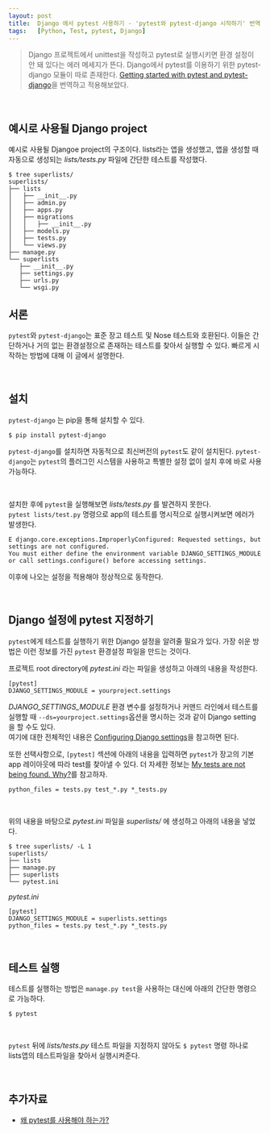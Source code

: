 ```yaml
---
layout: post
title:  Django 에서 pytest 사용하기 - 'pytest와 pytest-django 시작하기' 번역
tags:   [Python, Test, pytest, Django]
---
```


> Django 프로젝트에서 unittest을 작성하고 pytest로 실행시키면 환경 설정이 안 돼 있다는 에러 메세지가 뜬다. Django에서 pytest를 이용하기 위한 pytest-django 모듈이 따로 존재한다. [Getting started with pytest and pytest-django](http://pytest-django.readthedocs.io/en/latest/tutorial.html)을 번역하고 적용해보았다.  

<br/>  

## 예시로 사용될 Django project  

예시로 사용될 Djangoe project의 구조이다. lists라는 앱을 생성했고, 앱을 생성할 때 자동으로 생성되는 _lists/tests.py_ 파일에 간단한 테스트를 작성했다.  

```
$ tree superlists/
superlists/
├── lists
│   ├── __init__.py
│   ├── admin.py
│   ├── apps.py
│   ├── migrations
│   │   ├── __init__.py
│   ├── models.py
│   ├── tests.py
│   └── views.py
├── manage.py
└── superlists
   ├── __init__.py
   ├── settings.py
   ├── urls.py
   └── wsgi.py
```

## 서론  

`pytest`와 `pytest-django`는 표준 장고 테스트 및 Nose 테스트와 호환된다. 이들은 간단하거나 거의 없는 환경설정으로 존재하는 테스트를 찾아서 실행할 수 있다. 빠르게 시작하는 방법에 대해 이 글에서 설명한다.  

<br/>

## 설치  

`pytest-django` 는 pip을 통해 설치할 수 있다.  

```
$ pip install pytest-django
```

`pytest-django`를 설치하면 자동적으로 최신버전의 `pytest`도 같이 설치된다. `pytest-django`는 `pytest`의 플러그인 시스템을 사용하고 특별한 설정 없이 설치 후에 바로 사용 가능하다.

<br/>  

설치한 후에 `pytest`을 실행해보면 _lists/tests.py_ 를 발견하지 못한다.  
`pytest lists/test.py` 명령으로 app의 테스트를 명시적으로 실행시켜보면 에러가 발생한다.  

```
E django.core.exceptions.ImproperlyConfigured: Requested settings, but settings are not configured.
You must either define the environment variable DJANGO_SETTINGS_MODULE or call settings.configure() before accessing settings.
```   

이후에 나오는 설정을 적용해야 정상적으로 동작한다.  

<br/>  

## Django 설정에 pytest 지정하기  

`pytest`에게 테스트를 실행하기 위한 Django 설정을 알려줄 필요가 있다. 가장 쉬운 방법은 이런 정보를 가진 `pytest` 환경설정 파일을 만드는 것이다.  

프로젝트 root directory에 _pytest.ini_ 라는 파일을 생성하고 아래의 내용을 작성한다.  

```
[pytest]
DJANGO_SETTINGS_MODULE = yourproject.settings
```   

_DJANGO_SETTINGS_MODULE_ 환경 변수를 설정하거나 커맨드 라인에서 테스트를 실행할 때 `--ds=yourproject.settings`옵션을 명시하는 것과 같이 Django setting을 할 수도 있다.  
여기에 대한 전체적인 내용은 [Configuring Django settings](http://pytest-django.readthedocs.io/en/latest/configuring_django.html#configuring-django-settings)을 참고하면 된다.  

또한 선택사항으로, `[pytest]` 섹션에 아래의 내용을 입력하면 `pytest`가 장고의 기본 app 레이아웃에 따라 test를 찾아낼 수 있다. 더 자세한 정보는 [My tests are not being found. Why?](http://pytest-django.readthedocs.io/en/latest/faq.html#faq-tests-not-being-picked-up)를 참고하자.    

```
python_files = tests.py test_*.py *_tests.py
```  

<br/>  

위의 내용을 바탕으로 _pytest.ini_ 파일을 _superlists/_ 에 생성하고 아래의 내용을 넣었다.  

```
$ tree superlists/ -L 1
superlists/
├── lists
├── manage.py
├── superlists
└── pytest.ini
```     

_pytest.ini_  

```
[pytest]
DJANGO_SETTINGS_MODULE = superlists.settings
python_files = tests.py test_*.py *_tests.py
```  


<br/>  

## 테스트 실행  

테스트를 실행하는 방법은 `manage.py test`을 사용하는 대신에 아래의 간단한 명령으로 가능하다.  

```
$ pytest
```   

<br/>  

`pytest` 뒤에 _lists/tests.py_ 테스트 파일을 지정하지 않아도 `$ pytest` 명령 하나로 lists앱의 테스트파일을 찾아서 실행시켜준다.  

<br/>  

## 추가자료  

- [왜 pytest를 사용해야 하는가?](https://cjh5414.github.io/why-pytest/)  
